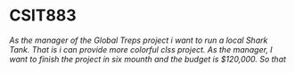 # CSIT883
*As the manager of the Global Treps project i want to run a local Shark Tank. That is i can provide more colorful clss project.*
*As the manager, I want to finish the project in six mounth and the budget is $120,000. So that*
